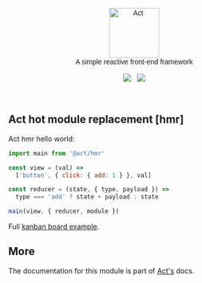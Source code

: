 <p align="center" style="font-family: Raleway-ExtraLight, Raleway, Proxima Nova, Avenir, Arial, sans">
  <img src="https://raw.githubusercontent.com/joaomilho/act/master/docs/logo.png" width="100" alt="Act" />
  <br />
  A simple reactive front-end framework
  <br /><br />
  <a href="https://travis-ci.org/joaomilho/act"><img src="https://travis-ci.org/joaomilho/act.svg" /></a>
  &nbsp; <a href="http://npmjs.com/package/@act/hmr"><img src="https://img.shields.io/npm/v/@act/hmr.svg?maxAge=2592000" /></a>

</p>
<br />

## Act hot module replacement [hmr]

Act hmr hello world:

```js
import main from '@act/hmr'

const view = (val) =>
  ['button', { click: { add: 1 } }, val]

const reducer = (state, { type, payload }) =>
  type === 'add' ? state + payload : state

main(view, { reducer, module })
```

Full [kanban board example](https://github.com/joaomilho/act/blob/master/hmr/examples).

## More

The documentation for this module is part of [Act's](https://github.com/joaomilho/act)
docs.
